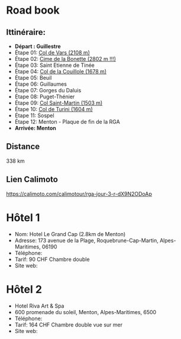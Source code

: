 # Road book

## Ittinéraire:
- **Départ : Guillestre**
- Étape 01: [Col de Vars (2108 m)](https://www.routedesgrandesalpes.com/grands-cols/col-de-vars)
- Étape 02: [Cime de la Bonette (2802 m !!!)](https://www.routedesgrandesalpes.com/grands-cols/cime-de-la-bonette)
- Étape 03: Saint Etienne de Tinée
- Étape 04: [Col de la Couillole (1678 m)](https://www.routedesgrandesalpes.com/grands-cols/col-de-la-couillole)
- Étape 05: Beuil
- Étape 06: Guillaumes
- Étape 07: Gorges du Daluis
- Étape 08: Puget-Thénier
- Étape 09: [Col Saint-Martin (1503 m)](https://www.routedesgrandesalpes.com/grands-cols/col-saint-martin)
- Étape 10: [Col de Turini (1604 m)](https://www.routedesgrandesalpes.com/grands-cols/col-de-turini)
- Étape 11: Sospel
- Étape 12: Menton - Plaque de fin de la RGA
- **Arrivée: Menton**

## Distance
338 km

## Lien Calimoto
https://calimoto.com/calimotour/rga-jour-3-r-dX9N2ODoAp

# Hôtel 1
- Nom: Hotel Le Grand Cap (2.8km de Menton)
- Adresse: 173 avenue de la Plage, Roquebrune-Cap-Martin, Alpes-Maritimes, 06190
- Téléphone:
- Tarif: 90 CHF Chambre double
- Site web:

# Hôtel 2
- Hotel Riva Art & Spa
- 600 promenade du soleil, Menton, Alpes-Maritimes, 6500
- Téléphone:
- Tarif: 164 CHF Chambre double vue sur mer
- Site web: